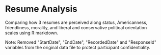 # Resume Analysis
 
Comparing how 3 resumes are perceived along status, Americanness, friendliness, morality, and liberal and conservative political orientation scales using R markdown.

Note: Removed "StartDate", "EndDate", "RecordedDate" and "ResponseId" variables from the original data file to protect participant confidentiality.